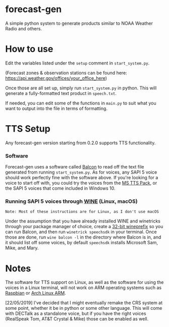 # forecast-gen
A simple python system to generate products similar to NOAA Weather Radio and others.

# How to use

Edit the variables listed under the `setup` comment in `start_system.py`.

(Forecast zones & observation stations can be found here: https://api.weather.gov/offices/your_office_here)

Once those are all set up, simply run `start_system.py` in python. This will generate a fully-formatted text product in `speech.txt`.

If needed, you can edit some of the functions in `main.py` to suit what you want to output into the file in terms of formatting.

# TTS Setup
Any forecast-gen version starting from 0.2.0 supports TTS functionality.

### Software
Forecast-gen uses a software called [Balcon](http://cross-plus-a.com/balabolka.htm) to read off the text file generated from running `start_system.py`. As for voices, any SAPI 5 voice should work perfectly fine with the software above. If you're looking for a voice to start off with, you could try the voices from the [MS TTS Pack](https://archive.org/details/Sam_mike_and_mary), or the SAPI 5 voices that come included in Windows 10.

### Running SAPI 5 voices through [WINE](https://www.winehq.org/) (Linux, macOS)

`Note: Most of these instructions are for Linux, as I don't use macOS`

Under the assumption that you have already installed WINE and winetricks through your package manager of choice, create a [32-bit wineprefix](https://wiki.winehq.org/FAQ#How_do_I_create_a_32_bit_wineprefix_on_a_64_bit_system.3F) so you can run Balcon, and then run `winetrick speechsdk` in your terminal. Once those are done, run `wine balcon -l` in the directory where Balcon is in, and it should list off some voices, by default `speechsdk` installs Microsoft Sam, Mike, and Mary.


# Notes

The software for TTS support on Linux, as well as the software for using the voices in a Linux terminal, will not work on ARM operating systems such as [Raspbian](https://www.raspberrypi.org/downloads/raspbian/) or [Arch Linux ARM](https://archlinuxarm.org/).

[22/05/2019] I've decided that I might eventually remake the CRS system at some point, whether it be in python or some other language. This will come with DECTalk as a standalone voice, but if you have the right voices (RealSpeak Tom, AT&T Crystal & Mike) those can be enabled as well. 

